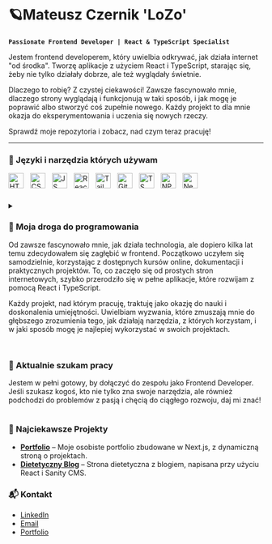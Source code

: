 # **🪐Mateusz Czernik 'LoZo'**

**`Passionate Frontend Developer | React & TypeScript Specialist`**

Jestem frontend developerem, który uwielbia odkrywać, jak działa internet "od środka". Tworzę aplikacje z użyciem React i TypeScript, starając się, żeby nie tylko działały dobrze, ale też wyglądały świetnie.

Dlaczego to robię? Z czystej ciekawości! Zawsze fascynowało mnie, dlaczego strony wyglądają i funkcjonują w taki sposób, i jak mogę je poprawić albo stworzyć coś zupełnie nowego. Każdy projekt to dla mnie okazja do eksperymentowania i uczenia się nowych rzeczy.

Sprawdź moje repozytoria i zobacz, nad czym teraz pracuję!

---

### 🧰 Języki i narzędzia których używam

<img align="left" alt="HTML" width="30px" style="padding-right:10px;" src="https://cdn.jsdelivr.net/gh/devicons/devicon@latest/icons/html5/html5-original.svg" />
<img align="left" alt="CSS" width="30px" style="padding-right:10px;" src="https://cdn.jsdelivr.net/gh/devicons/devicon@latest/icons/css3/css3-original.svg" />          
<img align="left" alt="JS" width="30px" style="padding-right:10px;" src="https://cdn.jsdelivr.net/gh/devicons/devicon@latest/icons/javascript/javascript-original.svg" />          
<img align="left" alt="React" width="30px" style="padding-right:10px;" src="https://cdn.jsdelivr.net/gh/devicons/devicon@latest/icons/react/react-original.svg" />                    
<img align="left" alt="Tailwind" width="30px" style="padding-right:10px;" src="https://cdn.jsdelivr.net/gh/devicons/devicon@latest/icons/tailwindcss/tailwindcss-original.svg" />         
<img align="left" alt="Git" width="30px" style="padding-right:10px;" src="https://cdn.jsdelivr.net/gh/devicons/devicon@latest/icons/git/git-original.svg" />
<img align="left" alt="TS" width="30px" style="padding-right:10px;" src="https://cdn.jsdelivr.net/gh/devicons/devicon@latest/icons/typescript/typescript-original.svg" />          
<img align="left" alt="NPM" width="30px" style="padding-right:10px;" src="https://cdn.jsdelivr.net/gh/devicons/devicon@latest/icons/npm/npm-original-wordmark.svg" />          
<img align="left" alt="Next.js" width="30px" style="padding-right:10px;" src="https://cdn.jsdelivr.net/gh/devicons/devicon@latest/icons/nextjs/nextjs-original.svg" />
</br>

#

<details>
<summary>
<h3>🌱 Moja droga do programowania</h3>
Od zawsze fascynowało mnie, jak działa technologia, ale dopiero kilka lat temu zdecydowałem się zagłębić w frontend. Początkowo uczyłem się samodzielnie, korzystając z dostępnych kursów online, dokumentacji i praktycznych projektów. To, co zaczęło się od prostych stron internetowych, szybko przerodziło się w pełne aplikacje, które rozwijam z pomocą React i TypeScript.

Każdy projekt, nad którym pracuję, traktuję jako okazję do nauki i doskonalenia umiejętności. Uwielbiam wyzwania, które zmuszają mnie do głębszego zrozumienia tego, jak działają narzędzia, z których korzystam, i w jaki sposób mogę je najlepiej wykorzystać w swoich projektach.

</summary>
</details>

#

### 💼 Aktualnie szukam pracy

Jestem w pełni gotowy, by dołączyć do zespołu jako Frontend Developer. Jeśli szukasz kogoś, kto nie tylko zna swoje narzędzia, ale również podchodzi do problemów z pasją i chęcią do ciągłego rozwoju, daj mi znać!

#

### 🚀 Najciekawsze Projekty

- **[Portfolio](#)** – Moje osobiste portfolio zbudowane w Next.js, z dynamiczną stroną o projektach.
- **[Dietetyczny Blog](#)** – Strona dietetyczna z blogiem, napisana przy użyciu React i Sanity CMS.

### 📬 Kontakt

- [LinkedIn](https://www.linkedin.com/in/twojprofil)
- [Email](mailto:twojemail@gmail.com)
- [Portfolio](https://twojeportfolio.com)
